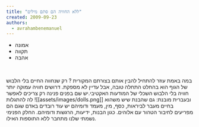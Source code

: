 ```yaml
---
title: "ללא החוויה הם סתם מילים"
created: 2009-09-23
authors: 
  - avrahambenemanuel
---
```


- אמונה
- תקווה
- אהבה

 

במה באמת עוזר להתחיל להבין אותם בצורתם המקורית ? רק שנחווה החיים בלי הלבוש של הגוף הוא בהחלט התחלה טובה, אבל עדיין לא מספקת. דרושים חוויה עמוקה יותר חוויה בלי הלבוש השכלי של המודעות האקטיבי.יש שם בפנים פנינה רק צריכים לאפשר לה להתגלות ![[assets/images/dolls.png]]  ובעברית מובנת: גם שהבנת שיש משהוא בחיים מעבר לביראות, כסף, מין, מעמד ודומיהם יש עוד רובדים באדם שגם הם מפריעים לחיבור הטהור עם אלוהים. כגון הבנות, ידיעות, הרגשות ודומיהם. החלק הפנימי נשמתי שלנו מתחבר ללא התוספות האילו.
